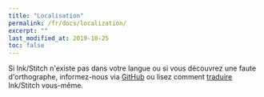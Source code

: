 ```yaml
---
title: "Localisation"
permalink: /fr/docs/localization/
excerpt: ""
last_modified_at: 2019-10-25
toc: false
---
```

Si Ink/Stitch n'existe pas dans votre langue ou si vous découvrez une faute d'orthographe, informez-nous via [GitHub](https://github.com/inkstitch/inkstitch/issues) ou lisez comment [traduire](/developers/localize/) Ink/Stitch vous-même.
